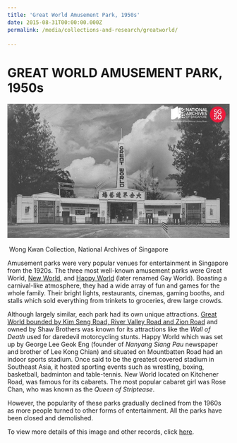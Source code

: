 ```yaml
---
title: 'Great World Amusement Park, 1950s'
date: 2015-08-31T00:00:00.000Z
permalink: /media/collections-and-research/greatworld/

---
```



<iframe id="pxcelframe" src="//t.sharethis.com/a/t_.htm?ver=0.345.16984&amp;cid=c010#rnd=1577950866980&amp;cid=c010&amp;dmn=www.nas.gov.sg&amp;tt=t.dhj&amp;dhjLcy=68&amp;lbl=pxcel&amp;flbl=pxcel&amp;ll=d&amp;ver=0.345.16984&amp;ell=d&amp;cck=__stid&amp;pn=%2Fblogs%2Farchivistpick%2Fgreat-world%2F&amp;qs=na&amp;rdn=www.nas.gov.sg&amp;rpn=%2Fblogs%2Farchivistpick%2F&amp;rqs=na&amp;cc=SG&amp;cont=AS&amp;ipaddr=" style="display: none;"></iframe>

# GREAT WORLD AMUSEMENT PARK, 1950s

![Wong Kwan Collection, National Archives of Singapore](../../../images/blogs/2015-08-28-L.jpg)

​												Wong Kwan Collection, National Archives of Singapore

Amusement parks were very popular venues for entertainment in Singapore from the 1920s. The three most well-known amusement parks were Great World, [New World](http://www.nas.gov.sg/archivesonline/photographs/record-details/879275a5-1162-11e3-83d5-0050568939ad), and [Happy World](http://www.nas.gov.sg/archivesonline/photographs/record-details/d4ba43c8-1161-11e3-83d5-0050568939ad) (later renamed Gay World). Boasting a carnival-like atmosphere, they had a wide array of fun and games for the whole family. Their bright lights, restaurants, cinemas, gaming booths, and stalls which sold everything from trinkets to groceries, drew large crowds.

Although largely similar, each park had its own unique attractions. [Great World bounded by Kim Seng Road, River Valley Road and Zion Road](http://www.nas.gov.sg/archivesonline/maps_building_plans/record-details/f8d36646-115c-11e3-83d5-0050568939ad) and owned by Shaw Brothers was known for its attractions like the *Wall of Death* used for daredevil motorcycling stunts. Happy World which was set up by George Lee Geok Eng (founder of *Nanyang Siang Pau* newspaper and brother of Lee Kong Chian) and situated on Mountbatten Road had an indoor sports stadium. Once said to be the greatest covered stadium in Southeast Asia, it hosted sporting events such as wrestling, boxing, basketball, badminton and table-tennis. New World located on Kitchener Road, was famous for its cabarets. The most popular cabaret girl was Rose Chan, who was known as the *Queen of Striptease*.

However, the popularity of these parks gradually declined from the 1960s as more people turned to other forms of entertainment. All the parks have been closed and demolished.

To view more details of this image and other records, click [here](http://www.nas.gov.sg/archivesonline/photographs/record-details/d40af13f-1161-11e3-83d5-0050568939ad).